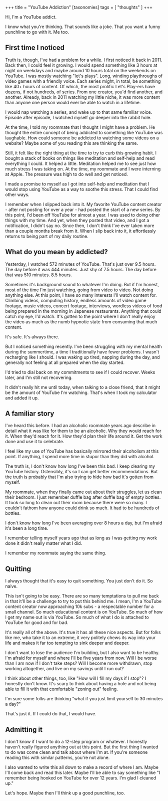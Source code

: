 +++
title = "YouTube Addiction"
[taxonomies]
tags = [ "thoughts" ]
+++

Hi, I'm a YouTube addict.

I know what you're thinking. That sounds like a joke. That you want a funny punchline to go with it. Me too.

## First time I noticed

Truth is, though, I've had a problem for a while. I first noticed it back in 2011. Back then, I could feel it growing. I would spend something like 3 hours at night on weekdays and maybe around 10 hours total on the weekends on YouTube. I was mostly watching "let's plays". Long, winding playthroughs of video games with a friendly voice. Each series might, in total, be something like 40+ hours of content. Of which, the most prolific Let's Play-ers have dozens, if not hundreds, of series. From one creator, you'd find another, and another. Already, back in 2011 watching my little niche, it was more content than anyone one person would ever be able to watch in a lifetime.

I would nap watching a series, and wake up to that same familiar voice. Episode after episode, I watched myself go deeper into the rabbit hole.

At the time, I told my roommate that I thought I might have a problem. He thought the entire concept of being addicted to something like YouTube was laughable. How could someone be addicted to watching some videos on a website? Maybe some of you reading this are thinking the same.

Still, it felt like the right thing at the time to try to curb this growing habit. I bought a stack of books on things like meditation and self-help and read everything I could. It helped a little. Meditation helped me to see just how much stress I was taking on. At the time, my roommate and I were interning at Apple. The pressure was high to do well and get noticed.

I made a promise to myself as I got into self-help and meditation that I would stop using YouTube as a way to soothe this stress. That I could find other ways.

I remember when I slipped back into it. My favorite YouTube content creator - after not posting for over a year - had posted the start of a new series. By this point, I'd been off YouTube for almost a year. I was used to doing other things with my time. And yet, when they posted that video, and I got a notification, I didn't say no. Since then, I don't think I've ever taken more than a couple months break from it. When I slip back into it, it effortlessly returns to being part of my daily routine.

## What do you mean by addicted?

Yesterday, I watched 572 minutes of YouTube. That's just over 9.5 hours. The day before it was 444 minutes. Just shy of 7.5 hours. The day before that was 510 minutes. 8.5 hours.

Sometimes it's background sound to whatever I'm doing. But if I'm honest, most of the time I'm just watching, going from video to video. Not doing anything else. At this point, I have so many interests I'll watch content for. Climbing videos, computing history, endless amounts of video game footage, music videos, concert footage, interviews, wordless videos of food being prepared in the morning in Japanese restaurants. Anything that could catch my eye, I'd watch. It's gotten to the point where I don't really enjoy the video as much as the numb hypnotic state from consuming that much content.

It's safe. It's always there.

But I noticed something recently. I've been struggling with my mental health during the summertime, a time I traditionally have fewer problems. I wasn't recharging like I should. I was waking up tired, napping during the day, and generally not feeling at all prepared when the day started.

I'd tried to dial back on my commitments to see if I could recover. Weeks later, and I'm still not recovering.

It didn't really hit me until today, when talking to a close friend, that it might be the amount of YouTube I'm watching. That's when I took my calculator and added it up.

## A familiar story

I've heard this before. I had an alcoholic roommate years ago describe in detail what it was like for them to be an alcoholic. Why they would reach for it. When they'd reach for it. How they'd plan their life around it. Get the work done and use it to celebrate.

I feel like my use of YouTube has basically mirrored their alcoholism at this point. If anything, I spend more time in stupor than they did with alcohol.

The truth is, I don't know how long I've been this bad. I keep clearing my YouTube history. Ostensibly, it's so I can get better recommendations. But the truth is probably that I'm also trying to hide how bad it's gotten from myself.

My roommate, when they finally came out about their struggles, let us clean their bedroom. I just remember duffle bag after duffle bag of empty bottles. It took so long to clean out their room because there were so many. I couldn't fathom how anyone could drink so much. It had to be hundreds of bottles.

I don't know how long I've been averaging over 8 hours a day, but I'm afraid it's been a long time.

I remember telling myself years ago that as long as I was getting my work done it didn't really matter what I did.

I remember my roommate saying the same thing.

## Quitting

I always thought that it's easy to quit something. You just don't do it. So naive.

This isn't going to be easy. There are so many temptations to pull me back in that it'll be a challenge to try to put this behind me. I mean, I'm a YouTube content creator now approaching 10k subs - a respectable number for a small channel. So much educational content is on YouTube. So much of how I get my name out is via YouTube. So much of what I do is attached to YouTube for good and for bad.

It's really all of the above. It's true it has all these nice aspects. But for folks like me, who take it to an extreme, it very politely chews its way into your life and makes it far too tempting to sink deeper and deeper.

I don't want to lose the audience I'm building, but I also want to be healthy. I'm afraid for myself and where I'll be five years from now. Will I be worse than I am now if I don't take steps? Will I become more withdrawn, stop working altogether, and live on my savings until I run out?

I think about other things, too, like "How will I fill my days if I stop"? I honestly don't know. It's scary to think about having a hole and not being able to fill it with that comfortable "zoning out" feeling.

I'm sure some folks are thinking "what if you just limit yourself to 30 minutes a day?"

That's just it. If I could do that, I would have.

## Admitting it

I don't know if I want to do a 12-step program or whatever. I honestly haven't really figured anything out at this point. But the first thing I wanted to do was come clean and talk about where I'm at. If you're someone reading this with similar patterns, you're not alone.

I also wanted to write this all down to make a record of where I am. Maybe I'll come back and read this later. Maybe I'll be able to say something like "I remember being hooked on YouTube for over 12 years. I'm glad I cleaned up."

Let's hope. Maybe then I'll think up a good punchline, too.
